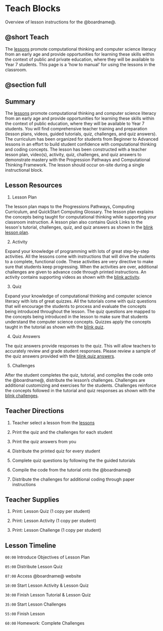 # Teach Blocks

Overview of lesson instructions for the @boardname@.

## @short Teach

The [lessons](/lessons) promote computational thinking and computer science literacy from an early age and provide opportunities for learning these skills within the context of public and private education, where they will be available to Year 7 students. This page is a 'how to manual' for using the lessons in the classroom.

## @section full

##  Summary

The [lessons](/lessons) promote computational thinking and computer science literacy from an early age and provide opportunities for learning these skills within the context of public education, where they will be available to Year 7 students. You will find comprehensive teacher training and preparation (lesson plans, videos, guided tutorials, quiz, challenges, and quiz answers). The curriculum has been organized for students from Beginner to Advanced lessons in an effort to build student confidence with computational thinking and coding concepts. The lesson has been constructed with a teacher lesson plan, video(s), activity, quiz, challenges, and quiz answers to demonstrate mastery with the Progression Pathways and Computational Thinking Framework. The lesson should occur on-site during a single instructional block.

##  Lesson Resources

1) Lesson Plan

The lesson plan maps to the Progressions Pathways, Computing Curriculum, and QuickStart Computing Glossary. The lesson plan explains the concepts being taught for computational thinking while supporting your classroom instruction. A lesson plan also contains Quick Links to the lesson's tutorial, challenges, quiz, and quiz answers as shown in the [blink lesson plan](/lessons/blink).

2) Activity

Expand your knowledge of programming with lots of great step-by-step activities. All the lessons come with instructions that will drive the students to a complete, functional code. These activities are very directive to make sure that students keep progressing. When the activities are over, additional challenges are given to advance code through printed instructions. An activity contains supporting videos as shown with the [blink activity](/lessons/blink/activity).



3) Quiz

Expand your knowledge of computational thinking and computer science literacy with lots of great quizzes. All the tutorials come with quiz questions that will encourage the students to process and evaluate the concepts being introduced throughout the lesson. The quiz questions are mapped to the concepts being introduced in the lesson to make sure that students understand the computer science concepts. Quizzes apply the concepts taught in the tutorial as shown with the [blink quiz](/lessons/blink/quiz).

4) Quiz Answers

The quiz answers provide responses to the quiz. This will allow teachers to accurately review and grade student responses. Please review a sample of the quiz answers provided with the [blink quiz answers](/lessons/blink/quiz-answers).

5) Challenges

After the student completes the quiz, tutorial, and compiles the code onto the @boardname@, distribute the lesson’s challenges. Challenges are additional customizing and exercises for the students. Challenges reinforce the concepts followed in the tutorial and quiz responses as shown with the [blink challenges](/lessons/blink/challenges).

## Teacher Directions

1)  Teacher select a lesson from the [lessons](/lessons)

2) Print the quiz and the challenges for each student

3) Print the quiz answers from you

4) Distribute the printed quiz for every student

5) Complete quiz questions by following the the guided tutorials

6) Compile the code from the tutorial onto the @boardname@

7)  Distribute the challenges for additional coding through paper instructions

## Teacher Supplies

1) Print: Lesson Quiz (1 copy per student)

2) Print: Lesson Activity (1 copy per student)

3) Print: Lesson Challenge (1 copy per student)

## Lesson Timeline

``00:00`` Introduce Objectives of Lesson Plan

``05:00`` Distribute Lesson Quiz

``07:00`` Access @boardname@ website

``10:00`` Start Lesson Activity & Lesson Quiz

``30:00`` Finish Lesson Tutorial & Lesson Quiz

``35:00`` Start Lesson Challenges

``55:00`` Finish Lesson

``60:00`` Homework: Complete Challenges

